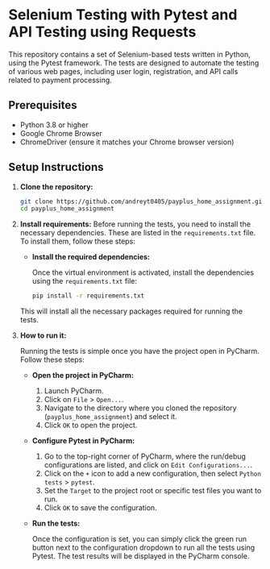 # Selenium Testing with Pytest and API Testing using Requests

This repository contains a set of Selenium-based tests written in Python, using the Pytest framework. The tests are designed to automate the testing of various web pages, including user login, registration, and API calls related to payment processing.

## Prerequisites

- Python 3.8 or higher
- Google Chrome Browser
- ChromeDriver (ensure it matches your Chrome browser version)

## Setup Instructions

1. **Clone the repository:**

   ```bash
   git clone https://github.com/andreyt0405/payplus_home_assignment.git
   cd payplus_home_assignment

2. **Install requirements:**
   Before running the tests, you need to install the necessary dependencies. These are listed in the `requirements.txt` file. To install them, follow these steps:

   - **Install the required dependencies:**

     Once the virtual environment is activated, install the dependencies using the `requirements.txt` file:

     ```bash
     pip install -r requirements.txt
     ```
   
   This will install all the necessary packages required for running the tests.

3. **How to run it:**

   Running the tests is simple once you have the project open in PyCharm. Follow these steps:

   - **Open the project in PyCharm:**

     1. Launch PyCharm.
     2. Click on `File` > `Open...`.
     3. Navigate to the directory where you cloned the repository (`payplus_home_assignment`) and select it.
     4. Click `OK` to open the project.

   - **Configure Pytest in PyCharm:**

     1. Go to the top-right corner of PyCharm, where the run/debug configurations are listed, and click on `Edit Configurations...`.
     2. Click on the `+` icon to add a new configuration, then select `Python tests` > `pytest`.
     3. Set the `Target` to the project root or specific test files you want to run.
     4. Click `OK` to save the configuration.

   - **Run the tests:**

     Once the configuration is set, you can simply click the green run button next to the configuration dropdown to run all the tests using Pytest. The test results will be displayed in the PyCharm console.
